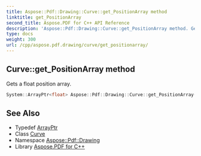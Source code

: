 ```yaml
---
title: Aspose::Pdf::Drawing::Curve::get_PositionArray method
linktitle: get_PositionArray
second_title: Aspose.PDF for C++ API Reference
description: 'Aspose::Pdf::Drawing::Curve::get_PositionArray method. Gets a float position array in C++.'
type: docs
weight: 300
url: /cpp/aspose.pdf.drawing/curve/get_positionarray/
---
```

## Curve::get_PositionArray method


Gets a float position array.

```cpp
System::ArrayPtr<float> Aspose::Pdf::Drawing::Curve::get_PositionArray() const
```

## See Also

* Typedef [ArrayPtr](../../../system/arrayptr/)
* Class [Curve](../)
* Namespace [Aspose::Pdf::Drawing](../../)
* Library [Aspose.PDF for C++](../../../)
